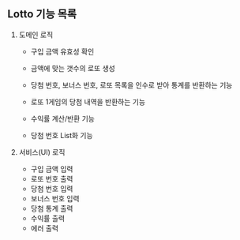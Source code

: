 ## Lotto 기능 목록

1. 도메인 로직

   - 구입 금액 유효성 확인

   - 금액에 맞는 갯수의 로또 생성

   - 당첨 번호, 보너스 번호, 로또 목록을 인수로 받아 통계를 반환하는 기능

   - 로또 1게임의 당첨 내역을 반환하는 기능

   - 수익률 계산/반환 기능

   - 당첨 번호 List화 기능

     

2. 서비스(UI) 로직

   - 구입 금액 입력
   - 로또 번호 출력
   - 당첨 번호 입력
   - 보너스 번호 입력
   - 당첨 통계 출력
   - 수익률 출력
   - 에러 출력

